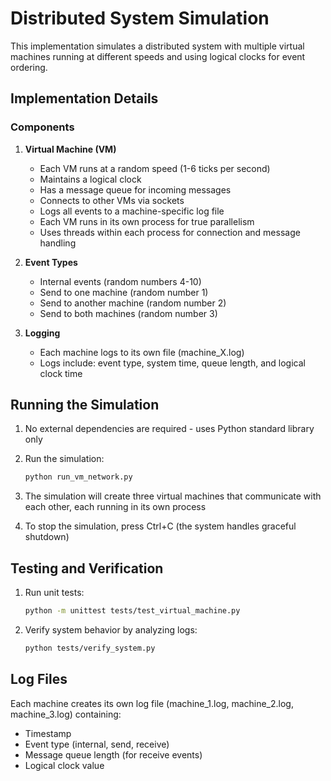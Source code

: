 # Distributed System Simulation

This implementation simulates a distributed system with multiple virtual machines running at different speeds and using logical clocks for event ordering.

## Implementation Details

### Components

1. **Virtual Machine (VM)**
   - Each VM runs at a random speed (1-6 ticks per second)
   - Maintains a logical clock
   - Has a message queue for incoming messages
   - Connects to other VMs via sockets
   - Logs all events to a machine-specific log file
   - Each VM runs in its own process for true parallelism
   - Uses threads within each process for connection and message handling

2. **Event Types**
   - Internal events (random numbers 4-10)
   - Send to one machine (random number 1)
   - Send to another machine (random number 2)
   - Send to both machines (random number 3)

3. **Logging**
   - Each machine logs to its own file (machine_X.log)
   - Logs include: event type, system time, queue length, and logical clock time

## Running the Simulation

1. No external dependencies are required - uses Python standard library only

2. Run the simulation:
   ```bash
   python run_vm_network.py
   ```

3. The simulation will create three virtual machines that communicate with each other, each running in its own process

4. To stop the simulation, press Ctrl+C (the system handles graceful shutdown)

## Testing and Verification

1. Run unit tests:
   ```bash
   python -m unittest tests/test_virtual_machine.py
   ```

2. Verify system behavior by analyzing logs:
   ```bash
   python tests/verify_system.py
   ```

## Log Files

Each machine creates its own log file (machine_1.log, machine_2.log, machine_3.log) containing:
- Timestamp
- Event type (internal, send, receive)
- Message queue length (for receive events)
- Logical clock value
